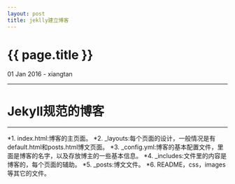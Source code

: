 ```yaml
---
layout: post
title: jeklly建立博客
---
```


{{ page.title }}
================

<p class="meta">01 Jan 2016 - xiangtan</p>

<hr />

# Jekyll规范的博客

---

*1. index.html:博客的主页面。
*2. _layouts:每个页面的设计，一般情况是有default.html和posts.html博文页面。
*3. _config.yml:博客的基本配置文件，里面是博客的名字，以及存放博主的一些基本信息。
*4. _includes:文件里的内容是博客的，每个页面的辅助。
*5. _posts:博文文件。
*6. README，css，images等其它的文件。